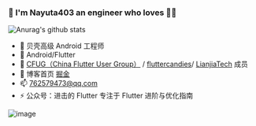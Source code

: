 ### 👋 I'm Nayuta403 an engineer who loves 🎵🎸

![Anurag's github stats](https://github-readme-stats.vercel.app/api?username=Nayuta403)

- 🔭 贝壳高级 Android 工程师
- 🌱 Android/Flutter 
- 👯 [CFUG（China Flutter User Group）](https://github.com/cfug) / [fluttercandies](https://github.com/fluttercandies)/ [LianjiaTech](https://github.com/LianjiaTech) 成员
- 💬 博客首页 [掘金](https://juejin.cn/user/4309694831660711)
- 📫 762579473@qq.com
- ⚡ 公众号：进击的 Flutter 专注于 Flutter 进阶与优化指南

![image](https://user-images.githubusercontent.com/40540394/124443711-7c0ad780-ddb0-11eb-9772-89d875e0a6d9.png)

<!--
**Nayuta403/Nayuta403** is a ✨ _special_ ✨ repository because its `README.md` (this file) appears on your GitHub profile.

Here are some ideas to get you started:

- 🔭 I’m currently working on ...
- 🌱 I’m currently learning ...
- 👯 I’m looking to collaborate on ...
- 🤔 I’m looking for help with ...
- 💬 Ask me about ...
- 📫 How to reach me: ...
- 😄 Pronouns: ...
- ⚡ Fun fact: ...
-->
